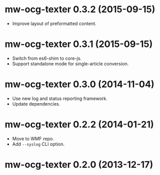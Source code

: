 # mw-ocg-texter 0.3.2 (2015-09-15)
* Improve layout of preformatted content.

# mw-ocg-texter 0.3.1 (2015-09-15)
* Switch from es6-shim to core-js.
* Support standalone mode for single-article conversion.

# mw-ocg-texter 0.3.0 (2014-11-04)
* Use new log and status reporting framework.
* Update dependencies.

# mw-ocg-texter 0.2.2 (2014-01-21)
* Move to WMF repo.
* Add `--syslog` CLI option.

# mw-ocg-texter 0.2.0 (2013-12-17)

